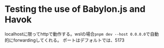 # Testing the use of Babylon.js and Havok

localhostに限ってhttpで動作する。wslの場合`pnpm dev --host 0.0.0.0`で自動的にforwardingしてくれる。
ポートはデフォルトでは、5173
